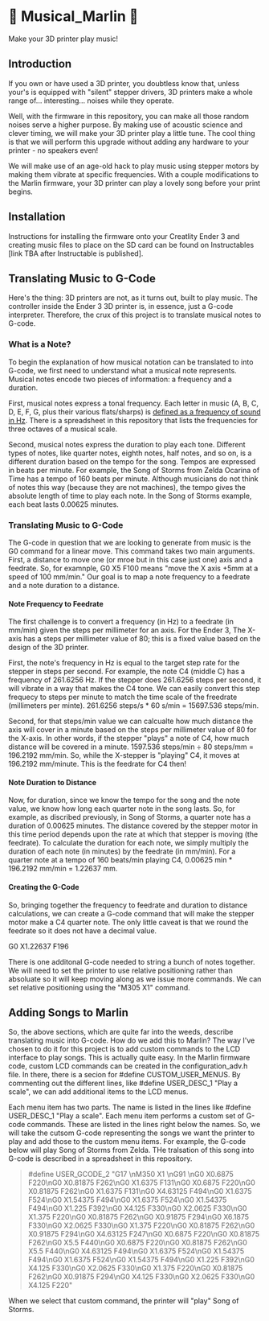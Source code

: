 # :musical_score: Musical_Marlin  :musical_score:
Make your 3D printer play music!

## Introduction
If you own or have used a 3D printer, you doubtless know that, unless your's is equipped with "silent" stepper drivers, 3D printers make a whole range of... interesting... noises while they operate.

Well, with the firmware in this repository, you can make all those random noises serve a higher purpose. By making use of acoustic science and clever timing, we will make your 3D printer play a little tune. The cool thing is that we will perform this upgrade without adding any hardware to your printer - no speakers even!

We will make use of an age-old hack to play music using stepper motors by making them vibrate at specific frequencies. With a couple modifications to the Marlin firmware, your 3D printer can play a lovely song before your print begins.

## Installation
Instructions for installing the firmware onto your Creatlity Ender 3 and creating music files to place on the SD card can be found on Instructables [link TBA after Instructable is published].

## Translating Music to G-Code
Here's the thing: 3D printers are not, as it turns out, built to play music. The controller inside the Ender 3 3D printer is, in essence, just a G-code interpreter. Therefore, the crux of this project is to translate musical notes to G-code.

### What is a Note?
To begin the explanation of how musical notation can be translated to into G-code, we first need to understand what a musical note represents. Musical notes encode two pieces of information: a frequency and a duration.

First, musical notes express a tonal frequency. Each letter in music (A, B, C, D, E, F, G, plus their various flats/sharps) is [defined as a frequency of sound in Hz](https://en.wikipedia.org/wiki/Piano_key_frequencies). There is a spreadsheet in this repository that lists the frequencies for three octaves of a musical scale.

Second, musical notes express the duration to play each tone. Different types of notes, like quarter notes, eighth notes, half notes, and so on, is a different duration based on the tempo for the song. Tempos are expressed in beats per minute. For example, the Song of Storms from Zelda Ocarina of Time has a tempo of 160 beats per minute. Although musicians do not think of notes this way (because they are not machines), the tempo gives the absolute length of time to play each note. In the Song of Storms example, each beat lasts 0.00625 minutes.

### Translating Music to G-Code
The G-code in question that we are looking to generate from music is the G0 command for a linear move. This command takes two main arguments. First, a distance to move one (or mroe but in this case just one) axis and a feedrate. So, for examnple, G0 X5 F100 means "move the X axis +5mm at a speed of 100 mm/min." Our goal is to map a note frequency to a feedrate and a note duration to a distance.

#### Note Frequency to Feedrate
The first challenge is to convert a frequency (in Hz) to a feedrate (in mm/min) given the steps per millimeter for an axis. For the Ender 3, The X-axis has a steps per millimeter value of 80; this is a fixed value based on the design of the 3D printer.

First, the note's frequency in Hz is equal to the target step rate for the stepper in steps per second. For example, the note C4 (middle C) has a frequency of 261.6256 Hz. If the stepper does 261.6256 steps per second, it will vibrate in a way that makes the C4 tone. We can easily convert this step frequecy to steps per minute to match the time scale of the freedrate (millimeters per minte). 261.6256 steps/s * 60 s/min = 15697.536 steps/min.

Second, for that steps/min value we can calcualte how much distance the axis will cover in a minute based on the steps per millimeter value of 80 for the X-axis. In other words, if the stepper "plays" a note of C4, how much distance will be covered in a minute. 1597.536 steps/min ÷ 80 steps/mm = 196.2192 mm/min. So, while the X-stepper is "playing" C4, it moves at 196.2192 mm/minute. This is the feedrate for C4 then!

#### Note Duration to Distance
Now, for duration, since we know the tempo for the song and the note value, we know how long each quarter note in the song lasts. So, for example, as discribed previously, in Song of Storms, a quarter note has a duration of 0.00625 minutes. The distance covered by the stepper motor in this time period depends upon the rate at which that stepper is moving (the feedrate). To calculate the duration for each note, we simply multiply the duration of each note (in minutes) by the feedrate (in mm/min). For a quarter note at a tempo of 160 beats/min playing C4, 0.00625 min * 196.2192 mm/min = 1.22637 mm.

#### Creating the G-Code
So, bringing together the frequency to feedrate and duration to distance calculations, we can create a G-code command that will make the stepper motor make a C4 quarter note. The only little caveat is that we round the feedrate so it does not have a decimal value.

G0 X1.22637 F196

There is one additonal G-code needed to string a bunch of notes together. We will need to set the printer to use relative positioning rather than absoluate so it will keep moving along as we issue more commands. We can set relative positioning using the "M305 X1" command.

## Adding Songs to Marlin
So, the above sections, which are quite far into the weeds, describe translating music into G-code. How do we add this to Marlin? The way I've chosen to do it for this project is to add custom commands to the LCD interface to play songs. This is actually quite easy. In the Marlin firmware code, custom LCD commands can be created in the configuration_adv.h file. In there, there is a secion for #define CUSTOM_USER_MENUS. By commenting out the different lines, like #define USER_DESC_1 "Play a scale", we can add additional items to the LCD menus.

Each menu item has two parts. The name is listed in the lines like #define USER_DESC_1 "Play a scale". Each menu item performs a custom set of G-code commands. These are listed in the lines right below the names. So, we will take the cutsom G-code representing the songs we want the printer to play and add those to the custom menu items. For example, the G-code below will play Song of Storms from Zelda. THe tralsation of this song into G-code is described in a spreadsheet in this repository.

> #define USER_GCODE_2 "G17 \nM350 X1 \nG91 \nG0 X0.6875 F220\nG0 X0.81875 F262\nG0 X1.6375 F131\nG0 X0.6875 F220\nG0 X0.81875 F262\nG0 X1.6375 F131\nG0 X4.63125 F494\nG0 X1.6375 F524\nG0 X1.54375 F494\nG0 X1.6375 F524\nG0 X1.54375 F494\nG0 X1.225 F392\nG0 X4.125 F330\nG0 X2.0625 F330\nG0 X1.375 F220\nG0 X0.81875 F262\nG0 X0.91875 F294\nG0 X6.1875 F330\nG0 X2.0625 F330\nG0 X1.375 F220\nG0 X0.81875 F262\nG0 X0.91875 F294\nG0 X4.63125 F247\nG0 X0.6875 F220\nG0 X0.81875 F262\nG0 X5.5 F440\nG0 X0.6875 F220\nG0 X0.81875 F262\nG0 X5.5 F440\nG0 X4.63125 F494\nG0 X1.6375 F524\nG0 X1.54375 F494\nG0 X1.6375 F524\nG0 X1.54375 F494\nG0 X1.225 F392\nG0 X4.125 F330\nG0 X2.0625 F330\nG0 X1.375 F220\nG0 X0.81875 F262\nG0 X0.91875 F294\nG0 X4.125 F330\nG0 X2.0625 F330\nG0 X4.125 F220"

When we select that custom command, the printer will "play" Song of Storms.
